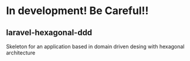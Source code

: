 # In development! Be Careful!!
## laravel-hexagonal-ddd
Skeleton for an application based in domain driven desing with hexagonal architecture
